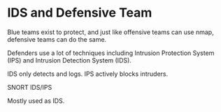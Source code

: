 # IDS and Defensive Team

Blue teams exist to protect, and just like offensive teams can use nmap, defensive teams can do the same.

Defenders use a lot of techniques including Intrusion Protection System (IPS) and Intrusion Detection System (IDS).

IDS only detects and logs.
IPS actively blocks intruders.

SNORT IDS/IPS

Mostly used as IDS.
